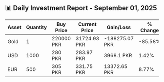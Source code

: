 ## 📊 Daily Investment Report - September 01, 2025

| Asset | Quantity | Buy Price | Current Price | Gain/Loss | % Change |
|-------|----------|-----------|----------------|------------|----------|
| Gold | 1 | 220000 PKR | 31724.93 PKR | -188275.07 PKR | -85.58% |
| USD | 1000 | 280 PKR | 283.97 PKR | 3968.1 PKR | 1.42% |
| EUR | 500 | 305 PKR | 331.75 PKR | 13372.65 PKR | 8.77% |
